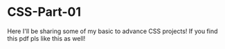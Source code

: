 # CSS-Part-01
Here I'll be sharing some of my basic to advance CSS projects!
If you find this pdf pls like this as well!